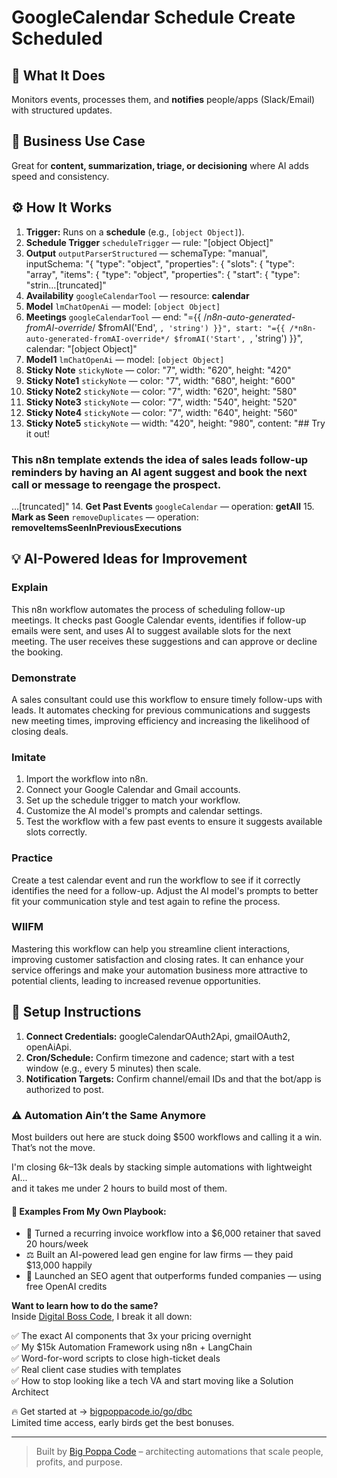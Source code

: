 # GoogleCalendar Schedule Create Scheduled
  ## 🚀 What It Does
  Monitors events, processes them, and **notifies** people/apps (Slack/Email) with structured updates.
  
  ## 💼 Business Use Case
  Great for **content, summarization, triage, or decisioning** where AI adds speed and consistency.
  
  ## ⚙️ How It Works
  1. **Trigger:** Runs on a **schedule** (e.g., `[object Object]`).
  2. **Schedule Trigger** `scheduleTrigger` — rule: "[object Object]"
3. **Output** `outputParserStructured` — schemaType: "manual", inputSchema: "{
  "type": "object",
  "properties": {
    "slots": {
      "type": "array",
      "items": {
        "type": "object",
        "properties": {
          "start": { "type": "strin…[truncated]"
4. **Availability** `googleCalendarTool` — resource: **calendar**
5. **Model** `lmChatOpenAi` — model: `[object Object]`
6. **Meetings** `googleCalendarTool` — end: "={{ /*n8n-auto-generated-fromAI-override*/ $fromAI('End', ``, 'string') }}", start: "={{ /*n8n-auto-generated-fromAI-override*/ $fromAI('Start', ``, 'string') }}", calendar: "[object Object]"
7. **Model1** `lmChatOpenAi` — model: `[object Object]`
8. **Sticky Note** `stickyNote` — color: "7", width: "620", height: "420"
9. **Sticky Note1** `stickyNote` — color: "7", width: "680", height: "600"
10. **Sticky Note2** `stickyNote` — color: "7", width: "620", height: "580"
11. **Sticky Note3** `stickyNote` — color: "7", width: "540", height: "520"
12. **Sticky Note4** `stickyNote` — color: "7", width: "640", height: "560"
13. **Sticky Note5** `stickyNote` — width: "420", height: "980", content: "## Try it out!
### This n8n template extends the idea of sales leads follow-up reminders by having an AI agent suggest and book the next call or message to reengage the prospect.

…[truncated]"
14. **Get Past Events** `googleCalendar` — operation: **getAll**
15. **Mark as Seen** `removeDuplicates` — operation: **removeItemsSeenInPreviousExecutions**
  
  ## 💡 AI-Powered Ideas for Improvement
  ### Explain
This n8n workflow automates the process of scheduling follow-up meetings. It checks past Google Calendar events, identifies if follow-up emails were sent, and uses AI to suggest available slots for the next meeting. The user receives these suggestions and can approve or decline the booking.

### Demonstrate
A sales consultant could use this workflow to ensure timely follow-ups with leads. It automates checking for previous communications and suggests new meeting times, improving efficiency and increasing the likelihood of closing deals.

### Imitate
1. Import the workflow into n8n.
2. Connect your Google Calendar and Gmail accounts.
3. Set up the schedule trigger to match your workflow.
4. Customize the AI model's prompts and calendar settings.
5. Test the workflow with a few past events to ensure it suggests available slots correctly.

### Practice
Create a test calendar event and run the workflow to see if it correctly identifies the need for a follow-up. Adjust the AI model's prompts to better fit your communication style and test again to refine the process.

### WIIFM
Mastering this workflow can help you streamline client interactions, improving customer satisfaction and closing rates. It can enhance your service offerings and make your automation business more attractive to potential clients, leading to increased revenue opportunities.
  
  ## 🔧 Setup Instructions
  1. **Connect Credentials:** googleCalendarOAuth2Api, gmailOAuth2, openAiApi.
2. **Cron/Schedule:** Confirm timezone and cadence; start with a test window (e.g., every 5 minutes) then scale.
3. **Notification Targets:** Confirm channel/email IDs and that the bot/app is authorized to post.
  
### ⚠️ Automation Ain’t the Same Anymore

Most builders out here are stuck doing $500 workflows and calling it a win.  
That’s not the move.  

I'm closing $6k–$13k deals by stacking simple automations with lightweight AI...  
and it takes me under 2 hours to build most of them.

#### 🧠 Examples From My Own Playbook:
- 🔁 Turned a recurring invoice workflow into a $6,000 retainer that saved 20 hours/week  
- ⚖️ Built an AI-powered lead gen engine for law firms — they paid $13,000 happily  
- 🚀 Launched an SEO agent that outperforms funded companies — using free OpenAI credits  

**Want to learn how to do the same?**  
Inside [Digital Boss Code](https://bigpoppacode.io/go/dbc), I break it all down:

✅ The exact AI components that 3x your pricing overnight  
✅ My $15k Automation Framework using n8n + LangChain  
✅ Word-for-word scripts to close high-ticket deals  
✅ Real client case studies with templates  
✅ How to stop looking like a tech VA and start moving like a Solution Architect  

🔥 Get started at → [bigpoppacode.io/go/dbc](https://bigpoppacode.io/go/dbc)  
Limited time access, early birds get the best bonuses.

---
> Built by [Big Poppa Code](https://bigpoppacode.io) – architecting automations that scale people, profits, and purpose.
  